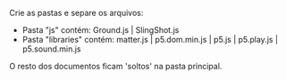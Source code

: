Crie as pastas e separe os arquivos: 
- Pasta "js" contém: Ground.js | SlingShot.js
- Pasta "libraries" contém: matter.js | p5.dom.min.js | p5.js | p5.play.js | p5.sound.min.js

O resto dos documentos ficam 'soltos' na pasta principal.
